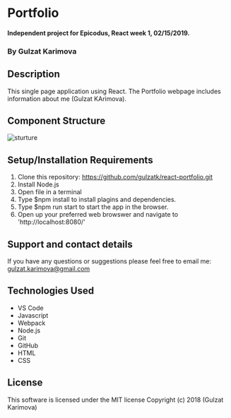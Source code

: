 # Portfolio

#### Independent project for Epicodus, React  week 1, 02/15/2019.

### By Gulzat Karimova

## Description

This single page application using React. The Portfolio webpage includes information about me (Gulzat KArimova). 
 
 ## Component Structure 

 ![sturture](http://url/to/structure.png)

## Setup/Installation Requirements

1. Clone this repository: https://github.com/gulzatk/react-portfolio.git
3. Install Node.js
2. Open file in a terminal
3. Type $npm install to install plagins and dependencies.
4. Type $npm run start to start the app in the browser.
5. Open up your preferred web browswer and navigate to 'http://localhost:8080/'

## Support and contact details

If you have any questions or suggestions please feel free to email me: gulzat.karimova@gmail.com

## Technologies Used
* VS Code
* Javascript
* Webpack
* Node.js
* Git
* GitHub
* HTML
* CSS

## License
This software is licensed under the MIT license
Copyright (c) 2018 (Gulzat Karimova)
